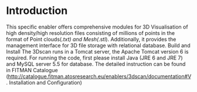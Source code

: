 # Introduction
This specific enabler offers comprehensive modules for 3D Visualisation of high density/high resolution files consisting of millions of points in the format of Point clouds(*.txt) and Mesh(*.stl). Additionally, it provides the management interface for 3D file storage with relational database.
Build and Install
The 3Dscan runs in a Tomcat server, the Apache Tomcat version 6 is required. For running the code, first please install Java (JRE 6 and JRE 7) and MySQL server 5.5 for database. The detailed instruction can be found in FITMAN Catalogue (http://catalogue.fitman.atosresearch.eu/enablers/3dscan/documentation#V. Installation and Configuration)
